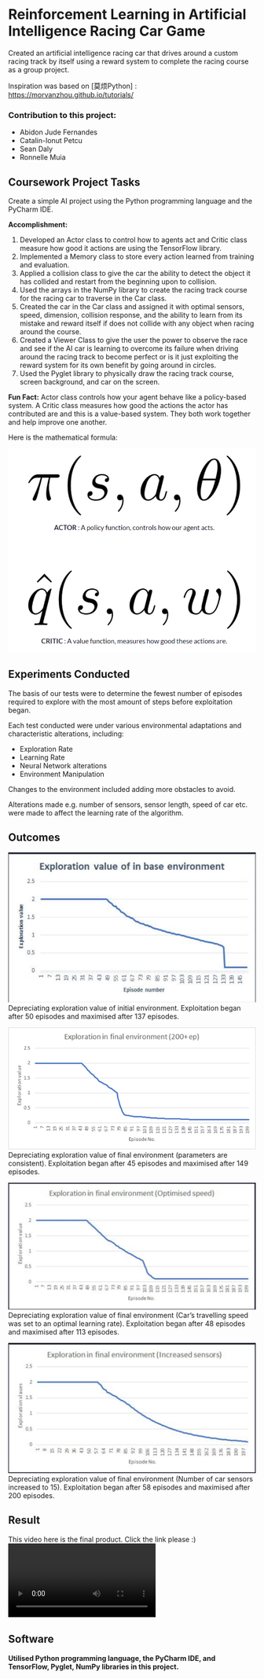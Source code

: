 # Reinforcement Learning in Artificial Intelligence Racing Car Game

Created an artificial intelligence racing car that drives around a custom racing track by itself using a reward system to complete the racing course as a group project.

Inspiration was based on [莫烦Python] : https://morvanzhou.github.io/tutorials/

### Contribution to this project:
- Abidon Jude Fernandes
- Catalin-Ionut Petcu
- Sean Daly
- Ronnelle Muia

## Coursework Project Tasks

Create a simple AI project using the Python programming language and the PyCharm IDE.

**Accomplishment:**
1. Developed an Actor class to control how to agents act and Critic class measure how good it actions are using the TensorFlow library.
2. Implemented a Memory class to store every action learned from training and evaluation.
3. Applied a collision class to give the car the ability to detect the object it has collided and restart from the beginning upon to collision.
4. Used the arrays in the NumPy library to create the racing track course for the racing car to traverse in the Car class.
5. Created the car in the Car class and assigned it with optimal sensors, speed, dimension, collision response, and the ability to learn from its mistake and reward itself if does not collide with any object when racing around the course.
6. Created a Viewer Class to give the user the power to observe the race and see if the AI car is learning to overcome its failure when driving around the racing track to become perfect or is it just exploiting the reward system for its own benefit by going around in circles.
7. Used the Pyglet library to physically draw the racing track course, screen background, and car on the screen.

**Fun Fact:** Actor class controls how your agent behave like a policy-based system. A Critic class measures how good the actions the actor has contributed are and this is a value-based system. They both work together and help improve one another. <br />

Here is the mathematical formula: <br />

![Actor and Critic class](https://github.com/Abidon-J-F/University-of-Greenwich-Projects/blob/main/Y2/Reinforcement%20Learning%20in%20Artificial%20Intelligence%20Racing%20Car%20Game/Actor_and_Critic.png) <br />

## Experiments Conducted
The basis of our tests were to determine the fewest number of episodes required to explore with the most amount of steps before exploitation began. 

Each test conducted were under various environmental adaptations and characteristic alterations, including:
- Exploration Rate
- Learning Rate
- Neural Network alterations
- Environment Manipulation

Changes to the environment included adding more obstacles to avoid.

Alterations made e.g. number of sensors, sensor length, speed of car etc. were made to affect the learning rate of the algorithm.


## Outcomes
![Exploration value of in base environment](https://github.com/Abidon-J-F/University-of-Greenwich-Projects/blob/main/Y2/Reinforcement%20Learning%20in%20Artificial%20Intelligence%20Racing%20Car%20Game/Exploration%20value%20base%20env%20Graph.jpeg) <br />
Depreciating exploration value of initial environment. Exploitation began after 50 episodes and maximised after 137 episodes. <br />

![Exploration value of in final environment (200+ep)](https://github.com/Abidon-J-F/University-of-Greenwich-Projects/blob/main/Y2/Reinforcement%20Learning%20in%20Artificial%20Intelligence%20Racing%20Car%20Game/Exploration%20in%20final%20env%20Episode%20200%2B%20Graph.png) <br />
Depreciating exploration value of final environment (parameters are consistent). Exploitation began after 45 episodes and maximised after 149 episodes. <br />

![Exploration value of in final environment (Optimised speed)](https://github.com/Abidon-J-F/University-of-Greenwich-Projects/blob/main/Y2/Reinforcement%20Learning%20in%20Artificial%20Intelligence%20Racing%20Car%20Game/Exploration%20in%20Final%20env%20Graph%20Optimised%20Speed.jpeg) <br />
Depreciating exploration value of final environment (Car’s travelling speed was set to an optimal learning rate). Exploitation began after 48 episodes and maximised after 113 episodes. <br />

![Exploration value of in final environment (Increased sensors)](https://github.com/Abidon-J-F/University-of-Greenwich-Projects/blob/main/Y2/Reinforcement%20Learning%20in%20Artificial%20Intelligence%20Racing%20Car%20Game/Exploration%20in%20Final%20env%20Graph%20Increased%20Sensors.jpeg) <br />
Depreciating exploration value of final environment (Number of car sensors increased to 15). Exploitation began after 58 episodes and maximised after 200 episodes. <br />

## Result
This video here is the final product. Click the link please :) <br />
![Project CARS](https://user-images.githubusercontent.com/106085589/170594727-c9f79cc5-f7d5-4c18-870e-785ed0335358.MP4) <br />


## Software
**Utilised Python programming language, the PyCharm IDE, and TensorFlow, Pyglet, NumPy libraries in this project.** 

